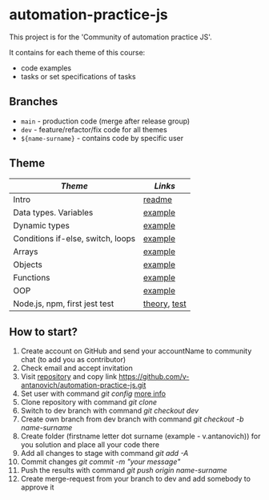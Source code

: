 # automation-practice-js

This project is for the 'Community of automation practice JS'.

It contains for each theme of this course:

- code examples
- tasks or set specifications of tasks

## Branches

* `main` - production code (merge after release group)
* `dev` - feature/refactor/fix code for all themes
* `${name-surname}` - contains code by specific user

## Theme

| *Theme*  | *Links* |
| ------------- | ------------- |
| Intro | [readme](README.md) |
| Data types. Variables | [example](src/basics/variables.js) |
| Dynamic types | [example](src/basics/dynamicType.js) |
| Conditions if-else, switch, loops | [example](src/basics/conditions_loops.js) |
| Arrays | [example](src/basics/arrays.js) |
| Objects | [example](src/basics/objects.js) |
| Functions | [example](src/basics/functions.js) |
| OOP | [example](src/basics/classes.js) |
| Node.js, npm, first jest test | [theory](src/basics/nodeNpm.js), [test](src/tests/first.test.js) |

## How to start?

   1. Create account on GitHub аnd send your accountName to community chat (to add you as contributor) 
   2. Check email and accept invitation
   3. Visit [repository](https://github.com/v-antanovich/automation-practice-js) and copy link https://github.com/v-antanovich/automation-practice-js.git
   4. Set user with command *git config* [more info](https://godelonline.sharepoint.com/Functions/ResearchAndDevelopment/SitePages/Workshop--Git-and-GitHub.aspx)
   5. Clone repository with command *git clone*
   6. Switch to dev branch with command *git checkout dev*
   7. Create own branch from dev branch with command *git checkout -b name-surname*
   8. Create folder (firstname letter dot surname (example - v.antanovich)) for you solution and place all your code there
   9. Add all changes to stage with command *git add -A*
   10. Commit changes *git commit -m "your message"*
   11. Push the results with command *git push origin name-surname*
   12. Create merge-request from your branch to dev and add somebody to approve it
